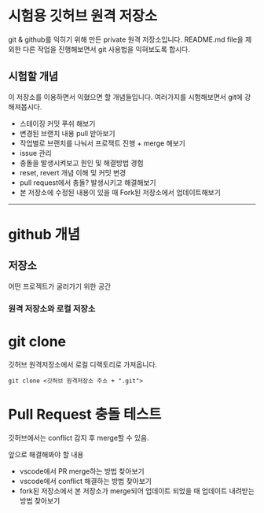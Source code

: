# 시험용 깃허브 원격 저장소

git & github를 익히기 위해 만든 private 원격 저장소입니다. README.md file을 제외한 다른 작업을 진행해보면서 git 사용법을 익혀보도록 합시다. 


## 시험할 개념

이 저장소를 이용하면서 익혔으면 할 개념들입니다. 여러가지를 시험해보면서 git에 강해져봅시다. 

- 스테이징 커밋 푸쉬 해보기
- 변경된 브랜치 내용 pull 받아보기
- 작업별로 브랜치를 나눠서 프로잭트 진행 + merge 해보기
- issue 관리
- 충돌을 발생시켜보고 원인 및 해결방법 경험
- reset, revert 개념 이해 및 커밋 변경
- pull request에서 충돌? 발생시키고 해결해보기
- 본 저장소에 수정된 내용이 있을 때 Fork된 저장소에서 업데이트해보기

***

# github 개념

## 저장소

어떤 프로젝트가 굴러가기 위한 공간

### 원격 저장소와 로컬 저장소

# git clone

깃허브 원격저장소에서 로컬 디랙토리로 가져옵니다. 

```
git clone <깃허브 원격저장소 주소 + ".git">
```

# Pull Request 충돌 테스트

깃허브에서는 conflict 감지 후 merge할 수 있음.


앞으로 해결해봐야 할 내용
- vscode에서 PR merge하는 방법 찾아보기
- vscode에서 conflict 해결하는 방법 찾아보기
- fork된 저장소에서 본 저장소가 merge되어 업데이트 되었을 때 업데이트 내려받는 방법 찾아보기
